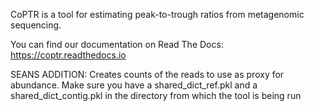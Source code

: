 CoPTR is a tool for estimating peak-to-trough ratios from metagenomic sequencing.

You can find our documentation on Read The Docs: <https://coptr.readthedocs.io>

SEANS ADDITION: Creates counts of the reads to use as proxy for abundance.
Make sure you have a shared_dict_ref.pkl and a shared_dict_contig.pkl in
the directory from which the tool is being run
